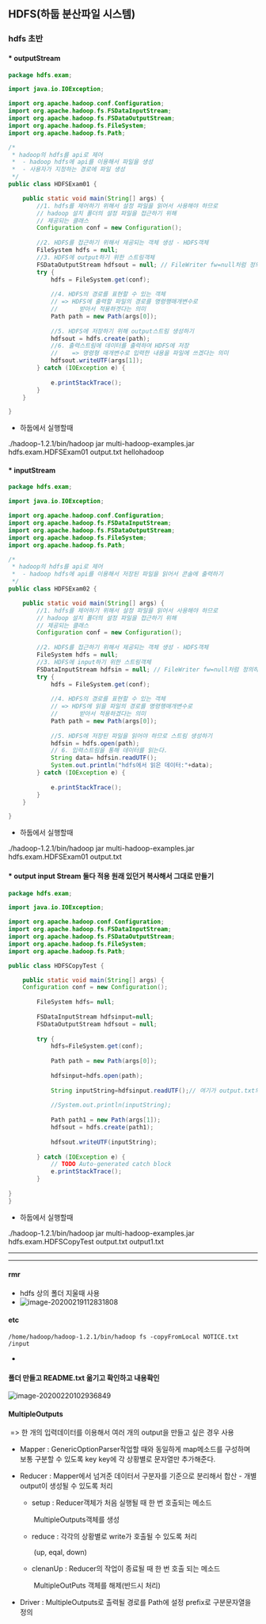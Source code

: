 ## HDFS(하둡 분산파일 시스템)

### hdfs 초반

#### * outputStream

```java
package hdfs.exam;

import java.io.IOException;

import org.apache.hadoop.conf.Configuration;
import org.apache.hadoop.fs.FSDataInputStream;
import org.apache.hadoop.fs.FSDataOutputStream;
import org.apache.hadoop.fs.FileSystem;
import org.apache.hadoop.fs.Path;

/*
 * hadoop의 hdfs를 api로 제어
 * 	- hadoop hdfs에 api를 이용해서 파일을 생성
 * 	- 사용자가 지정하는 경로에 파일 생성
 */
public class HDFSExam01 {

	public static void main(String[] args) {
		//1. hdfs를 제어하기 위해서 설정 파일을 읽어서 사용해야 하므로
		// hadoop 설치 폴더의 설정 파일을 접근하기 위해
		// 제공되는 클래스
		Configuration conf = new Configuration();
		
		//2. HDFS를 접근하기 위해서 제공되는 객체 생성 - HDFS객체
		FileSystem hdfs = null;
		//3. HDFS에 output하기 위한 스트링객체
		FSDataOutputStream hdfsout = null; // FileWriter fw=null처럼 정의하는 것과 동일
		try {
			hdfs = FileSystem.get(conf);
			
			//4. HDFS의 경로를 표현할 수 있는 객체
			// => HDFS에 출력할 파일의 경로를 명령행매개변수로
			//	    받아서 적용하겟다는 의미
			Path path = new Path(args[0]);
			
			//5. HDFS에 저장하기 위해 output스트림 생성하기
			hdfsout = hdfs.create(path);
			//6. 출력스트림에 데이터를 출력하여 HDFS에 저장
			//	  => 명령형 매개변수로 입력한 내용을 파일에 쓰겠다는 의미
			hdfsout.writeUTF(args[1]);
		} catch (IOException e) {
			
			e.printStackTrace();
		}
	}

}

```



* 하둡에서 실행할때

./hadoop-1.2.1/bin/hadoop jar multi-hadoop-examples.jar hdfs.exam.HDFSExam01 output.txt hellohadoop



#### * inputStream

```java
package hdfs.exam;

import java.io.IOException;

import org.apache.hadoop.conf.Configuration;
import org.apache.hadoop.fs.FSDataInputStream;
import org.apache.hadoop.fs.FSDataOutputStream;
import org.apache.hadoop.fs.FileSystem;
import org.apache.hadoop.fs.Path;

/*
 * hadoop의 hdfs를 api로 제어
 * 	- hadoop hdfs에 api를 이용해서 저장된 파일을 읽어서 콘솔에 출력하기
 */
public class HDFSExam02 {

	public static void main(String[] args) {
		//1. hdfs를 제어하기 위해서 설정 파일을 읽어서 사용해야 하므로
		// hadoop 설치 폴더의 설정 파일을 접근하기 위해
		// 제공되는 클래스
		Configuration conf = new Configuration();
		
		//2. HDFS를 접근하기 위해서 제공되는 객체 생성 - HDFS객체
		FileSystem hdfs = null;
		//3. HDFS에 input하기 위한 스트링객체
		FSDataInputStream hdfsin = null; // FileWriter fw=null처럼 정의하는 것과 동일
		try {
			hdfs = FileSystem.get(conf);
			
			//4. HDFS의 경로를 표현할 수 있는 객체
			// => HDFS에 읽을 파일의 경로를 명령행매개변수로
			//	    받아서 적용하겠다는 의미
			Path path = new Path(args[0]);
			
			//5. HDFS에 저장된 파일을 읽어야 하므로 스트림 생성하기
			hdfsin = hdfs.open(path);
			// 6. 입력스트림을 통해 데이터를 읽는다.
			String data= hdfsin.readUTF();
			System.out.println("hdfs에서 읽은 데이터:"+data);
		} catch (IOException e) {
			
			e.printStackTrace();
		}
	}

}
```

* 하둡에서 실행할때

./hadoop-1.2.1/bin/hadoop jar multi-hadoop-examples.jar hdfs.exam.HDFSExam01 output.txt 





#### * output input Stream 둘다 적용 원래 있던거 복사해서 그대로 만들기

```java
package hdfs.exam;

import java.io.IOException;

import org.apache.hadoop.conf.Configuration;
import org.apache.hadoop.fs.FSDataInputStream;
import org.apache.hadoop.fs.FSDataOutputStream;
import org.apache.hadoop.fs.FileSystem;
import org.apache.hadoop.fs.Path;

public class HDFSCopyTest {

	public static void main(String[] args) {
	Configuration conf = new Configuration();
		
		FileSystem hdfs= null;
		
		FSDataInputStream hdfsinput=null;
		FSDataOutputStream hdfsout = null;
		
		try {
			hdfs=FileSystem.get(conf);
			
			Path path = new Path(args[0]);
			
			hdfsinput=hdfs.open(path);
			
			String inputString=hdfsinput.readUTF();// 여기가 output.txt의 hellohadoop 읽는거
			
			//System.out.println(inputString);
			
			Path path1 = new Path(args[1]);
			hdfsout = hdfs.create(path1);
			
			hdfsout.writeUTF(inputString);
			
		} catch (IOException e) {
			// TODO Auto-generated catch block
			e.printStackTrace();
		}
		
}
}
```



* 하둡에서 실행할때

./hadoop-1.2.1/bin/hadoop jar multi-hadoop-examples.jar  hdfs.exam.HDFSCopyTest output.txt output1.txt





----

----

#### rmr

- hdfs 상의 폴더 지울때 사용
- ![image-20200219112831808](images/image-20200219112831808.png)

#### etc

```
/home/hadoop/hadoop-1.2.1/bin/hadoop fs -copyFromLocal NOTICE.txt /input
```

- 

#### 폴더 만들고 README.txt 옮기고 확인하고 내용확인

![image-20200220102936849](images/image-20200220102936849.png)



#### MultipleOutputs

​	=> 한 개의 입력데이터를 이용해서 여러 개의 output을 만들고 싶은 경우 사용



  * Mapper : GenericOptionParser작업할 때와 동일하게 map메소드를 구성하며 보통 구분할 수 있도록 key key에 각 상황별로 문자열만 추가해준다.

  * Reducer : Mapper에서 넘겨준 데이터서 구분자를 기준으로 분리해서 합산 - 개별 output이 생성될 수 있도록 처리

      * setup : Reducer객체가 처음 실행될 때 한 번 호출되는 메소드

        ​			MultipleOutputs객체를 생성

      * reduce : 각각의 상황별로 write가 호출될 수 있도록 처리

        ​				(up, eqal, down)

      * clenanUp : Reducer의 작업이 종료될 때 한 번 호출 되는 메소드

        ​					MultipleOutPuts 객체를 해제(반드시 처리)

* Driver : MultipleOutputs로 출력될 경로를 Path에 설정 prefix로 구분문자열을 정의